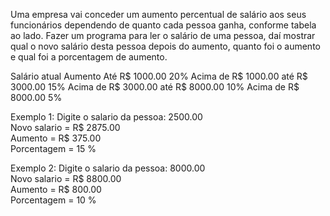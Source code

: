 Uma empresa vai conceder um aumento percentual de salário aos seus funcionários dependendo de quanto cada pessoa ganha, conforme tabela ao lado. Fazer um programa para ler o salário de uma pessoa, daí mostrar qual o novo salário desta pessoa depois do aumento, quanto foi o aumento e qual foi a porcentagem de aumento.

Salário atual                           Aumento
Até R$ 1000.00                            20%
Acima de R$ 1000.00 até R$ 3000.00        15%
Acima de R$ 3000.00 até R$ 8000.00        10%
Acima de R$ 8000.00                       5%

Exemplo 1:
Digite o salario da pessoa: 2500.00  
Novo salario = R$ 2875.00  
Aumento = R$ 375.00  
Porcentagem = 15 %  

Exemplo 2:
Digite o salario da pessoa: 8000.00  
Novo salario = R$ 8800.00  
Aumento = R$ 800.00  
Porcentagem = 10 %  